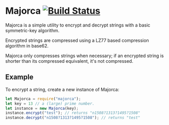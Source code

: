 # Majorca [![Build Status](https://travis-ci.org/jackdalton/majorca.svg?branch=master)](https://travis-ci.org/jackdalton/majorca)

Majorca is a simple utility to encrypt and decrypt strings with a basic symmetric-key algorithm.

Encrypted strings are compressed using a LZ77 based compression algorithm in base62.

Majorca only compresses strings when necessary; if an encrypted string is shorter than its compressed equivalent, it's not compressed.

## Example

To encrypt a string, create a new instance of Majorca:

```javascript
let Majorca = require("majorca");
let key = 13 // a (large) prime number.
let instance = new Majorca(key);
instance.encrypt("test"); // returns "n1508?1313?1495?1508"
instance.decrypt("n1508?1313?1495?1508"); // returns "test"
```
